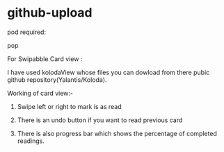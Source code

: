 # github-upload

pod required:

pop

For Swipabble Card view :

I have used kolodaView whose files you can dowload from there pubic github repository(Yalantis/Koloda).

Working of card view:-

1) Swipe left or right to mark is as read
 
2) There is an undo button if you want to read previous card

3) There is also progress bar which shows the percentage of completed readings. 
